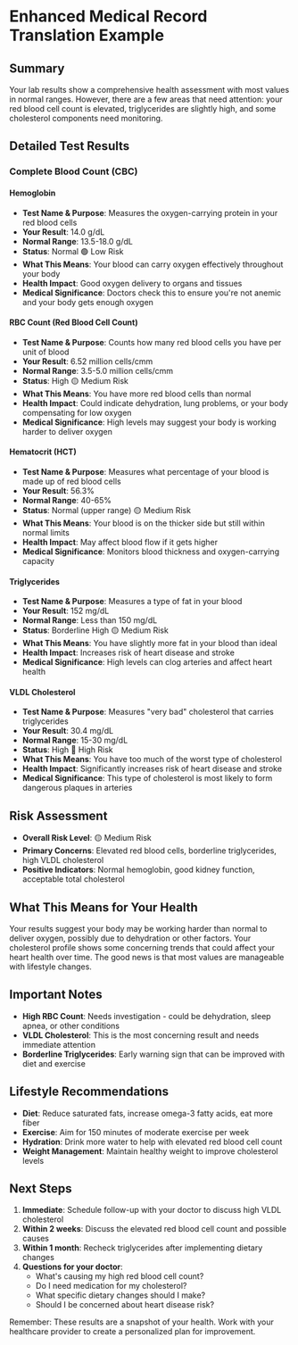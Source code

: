 # Enhanced Medical Record Translation Example

## Summary

Your lab results show a comprehensive health assessment with most values in normal ranges. However, there are a few areas that need attention: your red blood cell count is elevated, triglycerides are slightly high, and some cholesterol components need monitoring.

## Detailed Test Results

### Complete Blood Count (CBC)

#### Hemoglobin

- **Test Name & Purpose**: Measures the oxygen-carrying protein in your red blood cells
- **Your Result**: 14.0 g/dL
- **Normal Range**: 13.5-18.0 g/dL
- **Status**: Normal 🟢 Low Risk
- **What This Means**: Your blood can carry oxygen effectively throughout your body
- **Health Impact**: Good oxygen delivery to organs and tissues
- **Medical Significance**: Doctors check this to ensure you're not anemic and your body gets enough oxygen

#### RBC Count (Red Blood Cell Count)

- **Test Name & Purpose**: Counts how many red blood cells you have per unit of blood
- **Your Result**: 6.52 million cells/cmm
- **Normal Range**: 3.5-5.0 million cells/cmm
- **Status**: High 🟡 Medium Risk
- **What This Means**: You have more red blood cells than normal
- **Health Impact**: Could indicate dehydration, lung problems, or your body compensating for low oxygen
- **Medical Significance**: High levels may suggest your body is working harder to deliver oxygen

#### Hematocrit (HCT)

- **Test Name & Purpose**: Measures what percentage of your blood is made up of red blood cells
- **Your Result**: 56.3%
- **Normal Range**: 40-65%
- **Status**: Normal (upper range) 🟡 Medium Risk
- **What This Means**: Your blood is on the thicker side but still within normal limits
- **Health Impact**: May affect blood flow if it gets higher
- **Medical Significance**: Monitors blood thickness and oxygen-carrying capacity

#### Triglycerides

- **Test Name & Purpose**: Measures a type of fat in your blood
- **Your Result**: 152 mg/dL
- **Normal Range**: Less than 150 mg/dL
- **Status**: Borderline High 🟡 Medium Risk
- **What This Means**: You have slightly more fat in your blood than ideal
- **Health Impact**: Increases risk of heart disease and stroke
- **Medical Significance**: High levels can clog arteries and affect heart health

#### VLDL Cholesterol

- **Test Name & Purpose**: Measures "very bad" cholesterol that carries triglycerides
- **Your Result**: 30.4 mg/dL
- **Normal Range**: 15-30 mg/dL
- **Status**: High 🔴 High Risk
- **What This Means**: You have too much of the worst type of cholesterol
- **Health Impact**: Significantly increases risk of heart disease and stroke
- **Medical Significance**: This type of cholesterol is most likely to form dangerous plaques in arteries

## Risk Assessment

- **Overall Risk Level**: 🟡 Medium Risk
- **Primary Concerns**: Elevated red blood cells, borderline triglycerides, high VLDL cholesterol
- **Positive Indicators**: Normal hemoglobin, good kidney function, acceptable total cholesterol

## What This Means for Your Health

Your results suggest your body may be working harder than normal to deliver oxygen, possibly due to dehydration or other factors. Your cholesterol profile shows some concerning trends that could affect your heart health over time. The good news is that most values are manageable with lifestyle changes.

## Important Notes

- **High RBC Count**: Needs investigation - could be dehydration, sleep apnea, or other conditions
- **VLDL Cholesterol**: This is the most concerning result and needs immediate attention
- **Borderline Triglycerides**: Early warning sign that can be improved with diet and exercise

## Lifestyle Recommendations

- **Diet**: Reduce saturated fats, increase omega-3 fatty acids, eat more fiber
- **Exercise**: Aim for 150 minutes of moderate exercise per week
- **Hydration**: Drink more water to help with elevated red blood cell count
- **Weight Management**: Maintain healthy weight to improve cholesterol levels

## Next Steps

1. **Immediate**: Schedule follow-up with your doctor to discuss high VLDL cholesterol
2. **Within 2 weeks**: Discuss the elevated red blood cell count and possible causes
3. **Within 1 month**: Recheck triglycerides after implementing dietary changes
4. **Questions for your doctor**:
   - What's causing my high red blood cell count?
   - Do I need medication for my cholesterol?
   - What specific dietary changes should I make?
   - Should I be concerned about heart disease risk?

Remember: These results are a snapshot of your health. Work with your healthcare provider to create a personalized plan for improvement.
